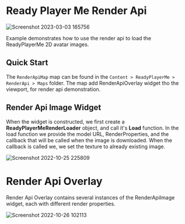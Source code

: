 # Ready Player Me Render Api

![Screenshot 2023-03-03 165756](https://user-images.githubusercontent.com/3124894/233416253-9843a7ed-c49d-447c-ba84-a99098cd13ec.png)

Example demonstrates how to use the render api to load the ReadyPlayerMe 2D avatar images.

## Quick Start
The `RenderApiMap` map can be found in the `Content > ReadyPlayerMe > RenderApi > Maps` folder. The map add RenderApiOverlay widget tho the viewport, for render api demonstration.

## Render Api Image Widget

When the widget is constructed, we first create a **ReadyPlayerMeRenderLoader** object, and call it's **Load** function.
In the load function we provide the model URL, RenderProperties, and the callback that will be called when the image is downloaded.
When the callback is called we, we set the texture to already existing image.

![Screenshot 2022-10-25 225809](https://user-images.githubusercontent.com/108666572/197881696-1f9fcf6c-8814-447d-921e-89cba2052cda.png)

# Render Api Overlay

Render Api Overlay contains several instances of the RenderApiImage widget, each with different render properties.

![Screenshot 2022-10-26 102113](https://user-images.githubusercontent.com/108666572/197973402-ac61c86c-9300-4fe6-a510-5b13b39bf158.png)
